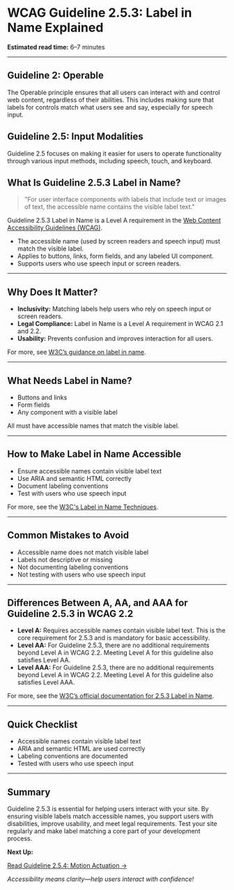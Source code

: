 <!--
title: WCAG Guideline 2.5.3: Label in Name Explained
series: Making the Web Accessible for All
description: A practical guide to WCAG Guideline 2.5.3 (Label in Name)—what it means, why it matters, and how to ensure visible labels match accessible names.
keywords: wcag 2.5.3, label in name, accessibility, web standards, digital inclusion
image: WCAG-Series-2-5-3.png
imageAlt: Blue text on yellow background saying, "Web Content Accessibiilty Guiedlines (WCAG) 2.5.3 Explained, Label in Name"
status: published
date: 2025-07-03
-->

# **WCAG Guideline 2.5.3: Label in Name Explained**

**Estimated read time:** 6–7 minutes

---

## **Guideline 2: Operable**

The Operable principle ensures that all users can interact with and control web content, regardless of their abilities. This includes making sure that labels for controls match what users see and say, especially for speech input.

## **Guideline 2.5: Input Modalities**

Guideline 2.5 focuses on making it easier for users to operate functionality through various input methods, including speech, touch, and keyboard.

## **What Is Guideline 2.5.3 Label in Name?**

<!-- [Illustration: User activating a button by voice command, label matches visible text] -->

> "For user interface components with labels that include text or images of text, the accessible name contains the visible label text."

Guideline 2.5.3 Label in Name is a Level A requirement in the [Web Content Accessibility Guidelines (WCAG)](https://www.w3.org/WAI/WCAG22/quickref/#label-in-name).

- The accessible name (used by screen readers and speech input) must match the visible label.
- Applies to buttons, links, form fields, and any labeled UI component.
- Supports users who use speech input or screen readers.

---

## **Why Does It Matter?**

<!-- [Infographic: User with speech input, matching label and accessible name] -->

- **Inclusivity:** Matching labels help users who rely on speech input or screen readers.
- **Legal Compliance:** Label in Name is a Level A requirement in WCAG 2.1 and 2.2.
- **Usability:** Prevents confusion and improves interaction for all users.

For more, see [W3C’s guidance on label in name](https://www.w3.org/WAI/WCAG22/Understanding/label-in-name.html).

---

## **What Needs Label in Name?**

<!-- [Grid: Buttons, links, form fields, all with matching labels] -->

- Buttons and links
- Form fields
- Any component with a visible label

All must have accessible names that match the visible label.

---

## **How to Make Label in Name Accessible**

<!-- [Side-by-side code snippets: Matching label and name, mismatched label]
[Example: Settings panel for labels] -->

- Ensure accessible names contain visible label text
- Use ARIA and semantic HTML correctly
- Document labeling conventions
- Test with users who use speech input

For more, see the [W3C's Label in Name Techniques](https://www.w3.org/WAI/WCAG22/Techniques/general/G208).

---

## **Common Mistakes to Avoid**

<!-- [Do/Don't graphic: Left side with matching label, right side with mismatched label] -->

- Accessible name does not match visible label
- Labels not descriptive or missing
- Not documenting labeling conventions
- Not testing with users who use speech input

---

## **Differences Between A, AA, and AAA for Guideline 2.5.3 in WCAG 2.2**

<!-- [Infographic: Three columns labeled A, AA, AAA with example requirements for each] -->

- **Level A:** Requires accessible names contain visible label text. This is the core requirement for 2.5.3 and is mandatory for basic accessibility.
- **Level AA:** For Guideline 2.5.3, there are no additional requirements beyond Level A in WCAG 2.2. Meeting Level A for this guideline also satisfies Level AA.
- **Level AAA:** For Guideline 2.5.3, there are no additional requirements beyond Level A in WCAG 2.2. Meeting Level A for this guideline also satisfies Level AAA.

For more, see the [W3C’s official documentation for 2.5.3 Label in Name](https://www.w3.org/WAI/WCAG22/Understanding/label-in-name.html).

---

## **Quick Checklist**

<!-- [Checklist graphic: Icons for each item (label, name, match, etc.)] -->

- Accessible names contain visible label text
- ARIA and semantic HTML are used correctly
- Labeling conventions are documented
- Tested with users who use speech input

---

## **Summary**

<!-- [Illustration: User activating a button by voice command] -->

Guideline 2.5.3 is essential for helping users interact with your site. By ensuring visible labels match accessible names, you support users with disabilities, improve usability, and meet legal requirements. Test your site regularly and make label matching a core part of your development process.

**Next Up:**

[Read Guideline 2.5.4: Motion Actuation →](WCAG-Guideline-2-5-4-Motion-Actuation-Explained)

*Accessibility means clarity—help users interact with confidence!*

